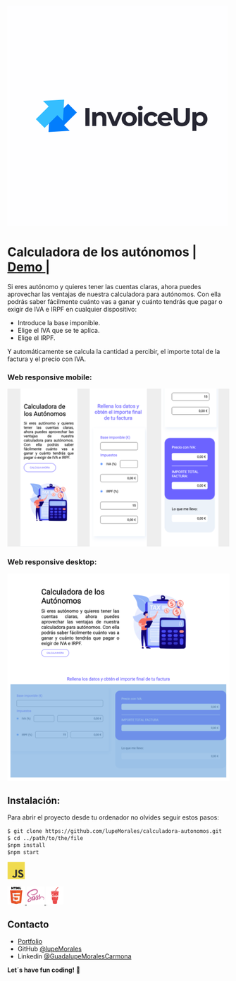 ![InvoiceUp](./src/images/WhiteLogo.png)

# Calculadora de los autónomos <span> | </span>  <a href="https://lupemorales.github.io/anime/" target="_blank">   Demo </a><span> | </span>
    


Si eres autónomo y quieres tener las cuentas claras, ahora puedes aprovechar las ventajas de nuestra calculadora para autónomos. Con ella podrás saber fácilmente cuánto vas a ganar y cuánto tendrás que pagar o exigir de IVA e IRPF en cualquier dispositivo:


- Introduce la base imponible.
- Elige el IVA que se te aplica.
- Elige el IRPF.

Y automáticamente se calcula la cantidad a percibir, el importe total de la factura y el precio con IVA.



### Web responsive mobile:

![Mobile](./src/images/mobileView.png)


### Web responsive desktop:

![Desktop](./src/images/desktop.png)

## Instalación:

Para abrir el proyecto desde tu ordenador no olvides seguir estos pasos:

```
$ git clone https://github.com/lupeMorales/calculadora-autonomos.git
$ cd ../path/to/the/file
$npm install
$npm start
```


<p align="left">
 <a href="https://developer.mozilla.org/en-US/docs/Web/JavaScript" target="_blank"> <img src="https://raw.githubusercontent.com/devicons/devicon/master/icons/javascript/javascript-original.svg" alt="javascript" width="40" height="40"/> </a> 

<a href="https://www.w3.org/html/" target="_blank"> <img src="https://raw.githubusercontent.com/devicons/devicon/master/icons/html5/html5-original-wordmark.svg" alt="html5" width="40" height="40"/> </a>
 <a href="https://sass-lang.com" target="_blank"> <img src="https://raw.githubusercontent.com/devicons/devicon/master/icons/sass/sass-original.svg" alt="sass" width="40" height="40"/> </a> 
  <a href="https://gulpjs.com" target="_blank"> <img src="https://raw.githubusercontent.com/devicons/devicon/master/icons/gulp/gulp-plain.svg" alt="gulp" width="40" height="40"/> </a> </p>



## Contacto

- [Portfolio](https://lupemorales.github.io/portfolio/)
- GitHub [@lupeMorales](https://github.com/lupeMorales )
- Linkedin [@GuadalupeMoralesCarmona](https://linkedin.com/in/guadalupe-morales-carmona-817245226/ )


**Let´s have fun coding!** 🚀